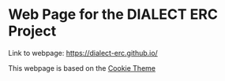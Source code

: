 # Web Page for the DIALECT ERC Project

Link to webpage: https://dialect-erc.github.io/

This webpage is based on the [Cookie Theme](https://github.com/abhinavs/cookie)

